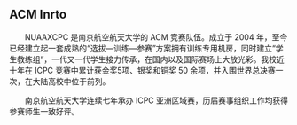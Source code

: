 ## ACM Inrto

&emsp;&emsp;NUAAXCPC 是南京航空航天大学的 ACM 竞赛队伍。成立于 2004 年，至今已经建立起一套成熟的“选拔—训练—参赛”方案拥有训练专用机房，同时建立“学生教练组”，一代又一代学生接力传承，在国内以及国际赛场上大放光彩。我校近十年在 ICPC 竞赛中累计获金奖5项、银奖和铜奖 50 余项，并入围世界总决赛一次，在大陆高校中位于前列。

&emsp;&emsp;南京航空航天大学连续七年承办 ICPC 亚洲区域赛，历届赛事组织工作均获得参赛师生一致好评。

